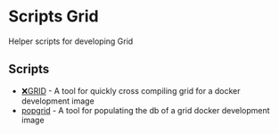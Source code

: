 # Scripts Grid

Helper scripts for developing Grid

## Scripts

* [❌GRID](./xgrid/README.md) - A tool for quickly cross compiling grid for a docker development image
* [popgrid](./popgrid/README.md) - A tool for populating the db of a grid docker development image
